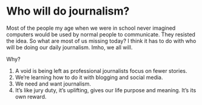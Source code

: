 # Who will do journalism?
Most of the people my age when we were in school never imagined computers would be used by normal people to communicate. They resisted the idea. So what are most of us missing today? I think it has to do with who will be doing our daily journalism. Imho, we all will.

Why?
1. A void is being left as professional journalists focus on fewer stories.
2. We’re learning how to do it with blogging and social media.
3. We need and want journalism.
4. It’s like jury duty, it’s uplifting, gives our life purpose and meaning. It’s its own reward.

